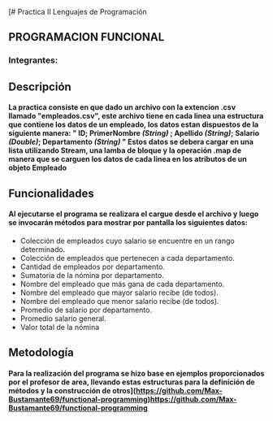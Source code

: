 [# Practica II Lenguajes de Programación
## PROGRAMACION FUNCIONAL
### Integrantes: 

## Descripción
#### La practica consiste en que dado un archivo con la extencion .csv llamado "empleados.csv", este archivo tiene en cada linea una estructura que contiene los datos de un empleado, los datos estan dispuestos de la siguiente manera: " ID; PrimerNombre *(String)* ; Apellido *(String)*; Salario *(Double)*; Departamento *(String)* "  Estos datos se debera cargar en una lista utilizando Stream, una lamba de bloque y la operación .map de manera que se carguen los datos de cada linea en los atributos de un objeto Empleado

## Funcionalidades
#### Al ejecutarse el programa se realizara el cargue desde el archivo y luego se invocarán métodos para mostrar por pantalla los siguientes datos:
* Colección de empleados  cuyo salario se encuentre en un rango determinado.
* Colección de empleados que pertenecen a cada departamento.
* Cantidad de empleados por departamento.
* Sumatoria de la  nómina por departamento.
* Nombre del empleado que más gana de cada departamento.
* Nombre del empleado que mayor salario recibe (de todos).
* Nombre del empleado que menor salario recibe (de todos).
* Promedio de salario por departamento.
* Promedio salario general.
* Valor total de la nómina

## Metodología
#### Para la realización del programa se hizo base en ejemplos proporcionados por el profesor de area, llevando estas estructuras para la definición de métodos y la construcción de otros](https://github.com/Max-Bustamante69/functional-programming)https://github.com/Max-Bustamante69/functional-programming
